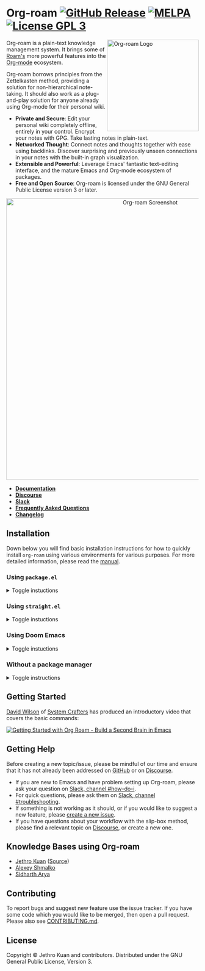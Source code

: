 # Org-roam [![GitHub Release][release-badge]][release] [![MELPA][melpa-badge]][melpa] [![License GPL 3][gpl3-badge]][gpl3]

<img src="https://www.orgroam.com/img/logo.svg" align="right" alt="Org-roam Logo" width="240">

Org-roam is a plain-text knowledge management system. It brings some of
[Roam's][roamresearch] more powerful features into the [Org-mode][org]
ecosystem.

Org-roam borrows principles from the Zettelkasten method, providing a solution
for non-hierarchical note-taking. It should also work as a plug-and-play
solution for anyone already using Org-mode for their personal wiki.

- **Private and Secure**: Edit your personal wiki completely offline, entirely
  in your control. Encrypt your notes with GPG. Take lasting notes in
  plain-text.
- **Networked Thought**: Connect notes and thoughts together with ease using
  backlinks. Discover surprising and previously unseen connections in your notes
  with the built-in graph visualization.
- **Extensible and Powerful**: Leverage Emacs' fantastic text-editing interface,
  and the mature Emacs and Org-mode ecosystem of packages.
- **Free and Open Source**: Org-roam is licensed under the GNU General Public
  License version 3 or later.

<p align="center">
  <img src="https://www.orgroam.com/img/screenshot.png" alt="Org-roam Screenshot" width="738">
</p>

- **[Documentation][docs]**
- **[Discourse][discourse]**
- **[Slack][slack]**
- **[Frequently Asked Questions][faq]**
- **[Changelog](CHANGELOG.md)**

## Installation

Down below you will find basic installation instructions for how to quickly
install `org-roam` using various environments for various purposes. For more
detailed information, please read the [manual][docs].

### Using `package.el`
<details>
<summary>Toggle instuctions</summary>

You can install `org-roam` from [MELPA](https://melpa.org/) or [MELPA
Stable](https://stable.melpa.org/) using `package.el`:

```
M-x package-install RET org-roam RET
```

Here's a very basic sample for configuration of `org-roam` using `use-package`:

```emacs-lisp
(use-package org-roam
  :ensure t
  :custom
  (org-roam-directory (file-truename "/path/to/org-files/"))
  :bind (("C-c n l" . org-roam-buffer-toggle)
         ("C-c n f" . org-roam-node-find)
         ("C-c n g" . org-roam-graph)
         ("C-c n i" . org-roam-node-insert)
         ("C-c n c" . org-roam-capture)
         ;; Dailies
         ("C-c n j" . org-roam-dailies-capture-today))
  :config
  (org-roam-db-autosync-mode)
  ;; If using org-roam-protocol
  (require 'org-roam-protocol))
```

Note that the `file-truename` function is only necessary when you use symbolic
link to `org-roam-directory`. Org-roam won't automatically resolve symbolic link
to the directory.
</details>

### Using `straight.el`
<details>
<summary>Toggle instuctions</summary>

Installation from MELPA or MELPA Stable using `straight.el`:

```emacs-lisp
(straight-use-package 'org-roam)
```

Or with `use-package`:

```emacs-lisp
(use-package org-roam
  :straight t
  ...)
```

If you need to install the package directly from the source repository, instead
of from MELPA, the next sample shows how to do so:

```emacs-lisp
(use-package org-roam
  :straight (:host github :repo "org-roam/org-roam"
             :files (:defaults "extensions/*"))
  ...)
```

If you plan to use your own local fork for the development and contribution, the
next sample will get you there:

```emacs-lisp
(use-package org-roam
  :straight (:local-repo "/path/to/org-roam-fork"
             :files (:defaults "extensions/*")
             :build (:not compile))
  ...)
```
</details>

### Using Doom Emacs
<details>
<summary>Toggle instuctions</summary>

Doom's `:lang org` module comes with support for `org-roam`, but it's not
enabled by default. To activate it pass `+roam2` flag to `org` module in your
`$DOOMDIR/init.el` (e.g. `(org +roam2)`), save the file and run `doom sync -u`
in your shell.

To provide better stability, Doom pins the package to a specific commit. If you
need to unpin it *(not recommended doing that, request Doom to bump the package
instead)* use the next in your `packages.el`:

```emacs-lisp
(unpin! org-roam)
```

If for some reasons you want to use a different recipe for `org-roam`, you can
use the next form in your `packages.el` to install the package from a recipe
repository (e.g. MELPA):

```emacs-lisp
(package! org-roam)
```

You can pass `:pin "commit hash"` to pin the package to a specific commit.

With the next sample you can install the package directly from the source
repository:

```emacs-lisp
(package! org-roam
  :recipe (:host github :repo "org-roam/org-roam"
           :files (:defaults "extensions/*")))
```

And if you plan to use your own local fork for the development or contribution,
the next sample will get you there:

```emacs-lisp
(package! org-roam
  :recipe (:local-repo "/path/to/org-roam-fork"
           :files (:defaults "extensions/*")
           :build (:not compile)))
```
</details>

### Without a package manager
<details>
<summary>Toggle instructions</summary>

To install the package without using a package manager you have the next two
options:

1. Install the package by cloning it with `git` from the source repository.
2. Or install the package by downloading the latest [release
   version](https://github.com/org-roam/org-roam/releases).
   
In both of the cases you will need to ensure that you have all the required
dependencies. These include:

- dash
- f
- s
- org (9.4 is the minimal required version!)
- emacsql
- emacsql-sqlite
- magit-section
- filenotify-recursive

After installing the package, you will need to properly setup `load-path` to the
package:

``` emacs-lisp
(add-to-list 'load-path "/path/to/org-roam/")
(add-to-list 'load-path "/path/to-org-roam/extensions/")
```

After which you should be able to resolve `(require 'org-roam)` call without any
problems.

Org-roam also comes with `.texi` files to integrate with Emacs' built-in Info
system. Read the manual to find more details for how to install them manually.
</details>

## Getting Started

[David Wilson](https://github.com/daviwil) of [System
Crafters](https://www.youtube.com/c/SystemCrafters) has produced an introductory
video that covers the basic commands:

[![Getting Started with Org Roam - Build a Second Brain in Emacs](https://img.youtube.com/vi/AyhPmypHDEw/0.jpg)](https://www.youtube.com/watch?v=AyhPmypHDEw)

## Getting Help

Before creating a new topic/issue, please be mindful of our time and ensure that
it has not already been addressed on [GitHub][issues] or on
[Discourse][discourse].

- If you are new to Emacs and have problem setting up Org-roam, please ask your
  question on [Slack, channel #how-do-i][slack].
- For quick questions, please ask them on [Slack, channel
  #troubleshooting][slack].
- If something is not working as it should, or if you would like to suggest a
  new feature, please [create a new issue][issues].
- If you have questions about your workflow with the slip-box method, please
  find a relevant topic on [Discourse][discourse], or create a new one.

## Knowledge Bases using Org-roam

- [Jethro Kuan](https://braindump.jethro.dev/)
  ([Source](https://github.com/jethrokuan/braindump/tree/master/org))
- [Alexey Shmalko](https://braindump.rasen.dev/)
- [Sidharth Arya](https://sidhartharya.github.io/braindump/index.html)

## Contributing

To report bugs and suggest new feature use the issue tracker. If you
have some code which you would like to be merged, then open a pull
request. Please also see [CONTRIBUTING.md](.github/CONTRIBUTING.md).

## License

Copyright © Jethro Kuan and contributors. Distributed under the GNU
General Public License, Version 3.

[roamresearch]: https://www.roamresearch.com/
[org]: https://orgmode.org/
[gpl3-badge]: https://img.shields.io/badge/license-GPL_3-green.svg
[gpl3]: http://www.gnu.org/licenses/gpl-3.0.txt
[melpa-badge]: https://melpa.org/packages/org-roam-badge.svg
[melpa]: https://melpa.org/#/org-roam
[release-badge]: https://img.shields.io/github/v/release/org-roam/org-roam
[release]: https://github.com/org-roam/org-roam/releases
[docs]: https://www.orgroam.com/manual.html
[discourse]: https://org-roam.discourse.group/
[slack]: https://join.slack.com/t/orgroam/shared_invite/zt-deoqamys-043YQ~s5Tay3iJ5QRI~Lxg
[issues]: https://github.com/org-roam/org-roam/issues
[faq]: https://www.orgroam.com/manual.html#FAQ
